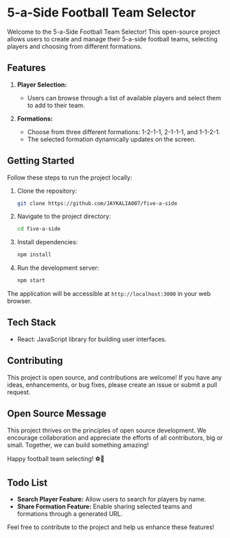 # 5-a-Side Football Team Selector

Welcome to the 5-a-Side Football Team Selector! This open-source project allows users to create and manage their 5-a-side football teams, selecting players and choosing from different formations.

## Features

1. **Player Selection:**
   - Users can browse through a list of available players and select them to add to their team.

2. **Formations:**
   - Choose from three different formations: 1-2-1-1, 2-1-1-1, and 1-1-2-1.
   - The selected formation dynamically updates on the screen.

## Getting Started

Follow these steps to run the project locally:

1. Clone the repository:
   ```bash
   git clone https://github.com/JAYKALIA007/five-a-side
   ```

2. Navigate to the project directory:
    ```bash
    cd five-a-side
    ```

3. Install dependencies:
    ```bash
    npm install
    ```

4. Run the development server:
    ```bash
    npm start
    ```

The application will be accessible at `http://localhost:3000` in your web browser.

## Tech Stack

- React: JavaScript library for building user interfaces.

## Contributing

This project is open source, and contributions are welcome! If you have any ideas, enhancements, or bug fixes, please create an issue or submit a pull request.


## Open Source Message

This project thrives on the principles of open source development. We encourage collaboration and appreciate the efforts of all contributors, big or small. Together, we can build something amazing!

Happy football team selecting! ⚽️🥅

## Todo List

- **Search Player Feature:** Allow users to search for players by name.
- **Share Formation Feature:** Enable sharing selected teams and formations through a generated URL.

Feel free to contribute to the project and help us enhance these features!

